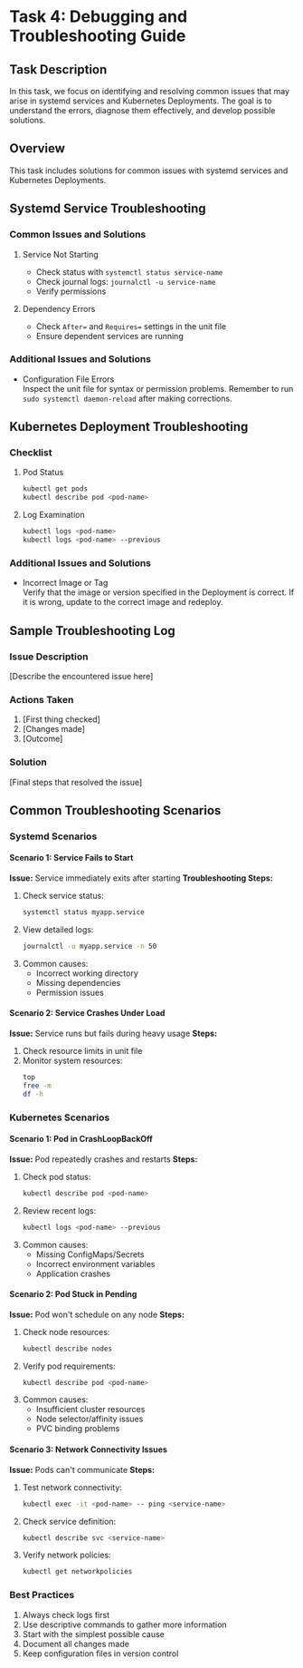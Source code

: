 # Task 4: Debugging and Troubleshooting Guide

## Task Description
In this task, we focus on identifying and resolving common issues that may arise in systemd services and Kubernetes Deployments. The goal is to understand the errors, diagnose them effectively, and develop possible solutions.

## Overview
This task includes solutions for common issues with systemd services and Kubernetes Deployments.

## Systemd Service Troubleshooting

### Common Issues and Solutions
1. Service Not Starting
   - Check status with `systemctl status service-name`
   - Check journal logs: `journalctl -u service-name`
   - Verify permissions

2. Dependency Errors
   - Check `After=` and `Requires=` settings in the unit file
   - Ensure dependent services are running

### Additional Issues and Solutions
- Configuration File Errors  
  Inspect the unit file for syntax or permission problems. Remember to run `sudo systemctl daemon-reload` after making corrections.

## Kubernetes Deployment Troubleshooting

### Checklist
1. Pod Status
   ```bash
   kubectl get pods
   kubectl describe pod <pod-name>
   ```

2. Log Examination
   ```bash
   kubectl logs <pod-name>
   kubectl logs <pod-name> --previous
   ```

### Additional Issues and Solutions
- Incorrect Image or Tag  
  Verify that the image or version specified in the Deployment is correct. If it is wrong, update to the correct image and redeploy.

## Sample Troubleshooting Log

### Issue Description
[Describe the encountered issue here]

### Actions Taken
1. [First thing checked]
2. [Changes made]
3. [Outcome]

### Solution
[Final steps that resolved the issue]

## Common Troubleshooting Scenarios

### Systemd Scenarios

#### Scenario 1: Service Fails to Start
**Issue:** Service immediately exits after starting
**Troubleshooting Steps:**
1. Check service status:
   ```bash
   systemctl status myapp.service
   ```
2. View detailed logs:
   ```bash
   journalctl -u myapp.service -n 50
   ```
3. Common causes:
   - Incorrect working directory
   - Missing dependencies
   - Permission issues

#### Scenario 2: Service Crashes Under Load
**Issue:** Service runs but fails during heavy usage
**Steps:**
1. Check resource limits in unit file
2. Monitor system resources:
   ```bash
   top
   free -m
   df -h
   ```

### Kubernetes Scenarios

#### Scenario 1: Pod in CrashLoopBackOff
**Issue:** Pod repeatedly crashes and restarts
**Steps:**
1. Check pod status:
   ```bash
   kubectl describe pod <pod-name>
   ```
2. Review recent logs:
   ```bash
   kubectl logs <pod-name> --previous
   ```
3. Common causes:
   - Missing ConfigMaps/Secrets
   - Incorrect environment variables
   - Application crashes

#### Scenario 2: Pod Stuck in Pending
**Issue:** Pod won't schedule on any node
**Steps:**
1. Check node resources:
   ```bash
   kubectl describe nodes
   ```
2. Verify pod requirements:
   ```bash
   kubectl describe pod <pod-name>
   ```
3. Common causes:
   - Insufficient cluster resources
   - Node selector/affinity issues
   - PVC binding problems

#### Scenario 3: Network Connectivity Issues
**Issue:** Pods can't communicate
**Steps:**
1. Test network connectivity:
   ```bash
   kubectl exec -it <pod-name> -- ping <service-name>
   ```
2. Check service definition:
   ```bash
   kubectl describe svc <service-name>
   ```
3. Verify network policies:
   ```bash
   kubectl get networkpolicies
   ```

### Best Practices
1. Always check logs first
2. Use descriptive commands to gather more information
3. Start with the simplest possible cause
4. Document all changes made
5. Keep configuration files in version control